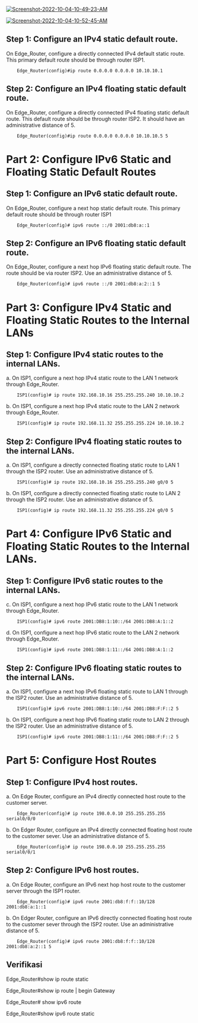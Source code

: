 
<a href="https://ibb.co/6XRq5GN"><img src="https://i.ibb.co/7kJ0FBb/Screenshot-2022-10-04-10-49-23-AM.png" alt="Screenshot-2022-10-04-10-49-23-AM" border="0"></a>


<a href="https://ibb.co/mB9H4Tg"><img src="https://i.ibb.co/FW5Bz3C/Screenshot-2022-10-04-10-52-45-AM.png" alt="Screenshot-2022-10-04-10-52-45-AM" border="0"></a>
## Step 1: Configure an IPv4 static default route.
On Edge_Router, configure a directly connected IPv4 default static route. This primary default route should be through router ISP1.

        Edge_Router(config)#ip route 0.0.0.0 0.0.0.0 10.10.10.1

## Step 2: Configure an IPv4 floating static default route.
 On Edge_Router, configure a directly connected IPv4 floating static default route. This default route should be through router ISP2. It should have an administrative distance of 5.

        Edge_Router(config)#ip route 0.0.0.0 0.0.0.0 10.10.10.5 5

# Part 2: Configure IPv6 Static and Floating Static Default Routes
## Step 1: Configure an IPv6 static default route.
On Edge_Router, configure a next hop static default route. This primary default route should be through router ISP1

        Edge_Router(config)# ipv6 route ::/0 2001:db8:a::1

## Step 2: Configure an IPv6 floating static default route.
On Edge_Router, configure a next hop IPv6 floating static default route. The route should be via router ISP2. Use an administrative distance of 5.

        Edge_Router(config)# ipv6 route ::/0 2001:db8:a:2::1 5

# Part 3: Configure IPv4 Static and Floating Static Routes to the Internal LANs
## Step 1: Configure IPv4 static routes to the internal LANs.

a. On ISP1, configure a next hop IPv4 static route to the LAN 1 network through Edge_Router.

        ISP1(config)# ip route 192.168.10.16 255.255.255.240 10.10.10.2

b. On ISP1, configure a next hop IPv4 static route to the LAN 2 network through Edge_Router.

        ISP1(config)# ip route 192.168.11.32 255.255.255.224 10.10.10.2


## Step 2: Configure IPv4 floating static routes to the internal LANs.
a. On ISP1, configure a directly connected floating static route to LAN 1 through the ISP2 router. Use an administrative distance of 5.

        ISP1(config)# ip route 192.168.10.16 255.255.255.240 g0/0 5

b. On ISP1, configure a directly connected floating static route to LAN 2 through the ISP2 router. Use an administrative distance of 5.

        ISP1(config)# ip route 192.168.11.32 255.255.255.224 g0/0 5

# Part 4: Configure IPv6 Static and Floating Static Routes to the Internal LANs.
## Step 1: Configure IPv6 static routes to the internal LANs.
c. On ISP1, configure a next hop IPv6 static route to the LAN 1 network through Edge_Router.

        ISP1(config)# ipv6 route 2001:DB8:1:10::/64 2001:DB8:A:1::2

d. On ISP1, configure a next hop IPv6 static route to the LAN 2 network through Edge_Router.

        ISP1(config)# ipv6 route 2001:DB8:1:11::/64 2001:DB8:A:1::2


## Step 2: Configure IPv6 floating static routes to the internal LANs.
a. On ISP1, configure a next hop IPv6 floating static route to LAN 1 through the ISP2 router. Use an administrative distance of 5.

        ISP1(config)# ipv6 route 2001:DB8:1:10::/64 2001:DB8:F:F::2 5

b. On ISP1, configure a next hop IPv6 floating static route to LAN 2 through the ISP2 router. Use an administrative distance of 5.

        ISP1(config)# ipv6 route 2001:DB8:1:11::/64 2001:DB8:F:F::2 5


# Part 5: Configure Host Routes
## Step 1: Configure IPv4 host routes.

a. On Edge Router, configure an IPv4 directly connected host route to the customer server.
       
        Edge_Router(config)# ip route 198.0.0.10 255.255.255.255 serial0/0/0

b. On Edger Router, configure an IPv4 directly connected floating host route to the customer sever. Use an administrative distance of 5.

        Edge_Router(config)# ip route 198.0.0.10 255.255.255.255 serial0/0/1

## Step 2: Configure IPv6 host routes.
a. On Edge Router, configure an IPv6 next hop host route to the customer server through the ISP1 router.

        Edge_Router(config)# ipv6 route 2001:db8:f:f::10/128 2001:db8:a:1::1


b. On Edger Router, configure an IPv6 directly connected floating host route to the customer sever through the ISP2 router. Use an administrative distance of 5.

        Edge_Router(config)# ipv6 route 2001:db8:f:f::10/128 2001:db8:a:2::1 5
        
## Verifikasi
Edge_Router#show ip route static

Edge_Router#show ip route | begin Gateway

Edge_Router# show ipv6 route

Edge_Router#show ipv6 route static
